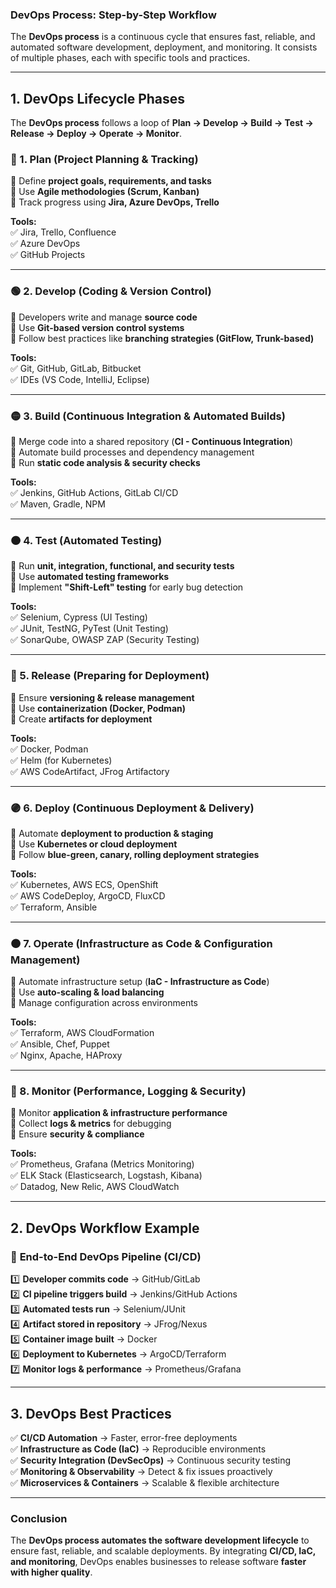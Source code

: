 ### **DevOps Process: Step-by-Step Workflow**  

The **DevOps process** is a continuous cycle that ensures fast, reliable, and automated software development, deployment, and monitoring. It consists of multiple phases, each with specific tools and practices.

---

## **1. DevOps Lifecycle Phases**  
The **DevOps process** follows a loop of **Plan → Develop → Build → Test → Release → Deploy → Operate → Monitor**.

### **🔵 1. Plan (Project Planning & Tracking)**
📌 Define **project goals, requirements, and tasks**  
📌 Use **Agile methodologies (Scrum, Kanban)**  
📌 Track progress using **Jira, Azure DevOps, Trello**  

**Tools:**  
✅ Jira, Trello, Confluence  
✅ Azure DevOps  
✅ GitHub Projects  

---

### **🟢 2. Develop (Coding & Version Control)**
📌 Developers write and manage **source code**  
📌 Use **Git-based version control systems**  
📌 Follow best practices like **branching strategies (GitFlow, Trunk-based)**  

**Tools:**  
✅ Git, GitHub, GitLab, Bitbucket  
✅ IDEs (VS Code, IntelliJ, Eclipse)  

---

### **🟡 3. Build (Continuous Integration & Automated Builds)**
📌 Merge code into a shared repository (**CI - Continuous Integration**)  
📌 Automate build processes and dependency management  
📌 Run **static code analysis & security checks**  

**Tools:**  
✅ Jenkins, GitHub Actions, GitLab CI/CD  
✅ Maven, Gradle, NPM  

---

### **🟠 4. Test (Automated Testing)**
📌 Run **unit, integration, functional, and security tests**  
📌 Use **automated testing frameworks**  
📌 Implement **"Shift-Left" testing** for early bug detection  

**Tools:**  
✅ Selenium, Cypress (UI Testing)  
✅ JUnit, TestNG, PyTest (Unit Testing)  
✅ SonarQube, OWASP ZAP (Security Testing)  

---

### **🔴 5. Release (Preparing for Deployment)**
📌 Ensure **versioning & release management**  
📌 Use **containerization (Docker, Podman)**  
📌 Create **artifacts for deployment**  

**Tools:**  
✅ Docker, Podman  
✅ Helm (for Kubernetes)  
✅ AWS CodeArtifact, JFrog Artifactory  

---

### **🟣 6. Deploy (Continuous Deployment & Delivery)**
📌 Automate **deployment to production & staging**  
📌 Use **Kubernetes or cloud deployment**  
📌 Follow **blue-green, canary, rolling deployment strategies**  

**Tools:**  
✅ Kubernetes, AWS ECS, OpenShift  
✅ AWS CodeDeploy, ArgoCD, FluxCD  
✅ Terraform, Ansible  

---

### **🟤 7. Operate (Infrastructure as Code & Configuration Management)**
📌 Automate infrastructure setup (**IaC - Infrastructure as Code**)  
📌 Use **auto-scaling & load balancing**  
📌 Manage configuration across environments  

**Tools:**  
✅ Terraform, AWS CloudFormation  
✅ Ansible, Chef, Puppet  
✅ Nginx, Apache, HAProxy  

---

### **🔵 8. Monitor (Performance, Logging & Security)**
📌 Monitor **application & infrastructure performance**  
📌 Collect **logs & metrics** for debugging  
📌 Ensure **security & compliance**  

**Tools:**  
✅ Prometheus, Grafana (Metrics Monitoring)  
✅ ELK Stack (Elasticsearch, Logstash, Kibana)  
✅ Datadog, New Relic, AWS CloudWatch  

---

## **2. DevOps Workflow Example**  
### 🚀 **End-to-End DevOps Pipeline (CI/CD)**
1️⃣ **Developer commits code** → GitHub/GitLab  
2️⃣ **CI pipeline triggers build** → Jenkins/GitHub Actions  
3️⃣ **Automated tests run** → Selenium/JUnit  
4️⃣ **Artifact stored in repository** → JFrog/Nexus  
5️⃣ **Container image built** → Docker  
6️⃣ **Deployment to Kubernetes** → ArgoCD/Terraform  
7️⃣ **Monitor logs & performance** → Prometheus/Grafana  

---

## **3. DevOps Best Practices**
✅ **CI/CD Automation** → Faster, error-free deployments  
✅ **Infrastructure as Code (IaC)** → Reproducible environments  
✅ **Security Integration (DevSecOps)** → Continuous security testing  
✅ **Monitoring & Observability** → Detect & fix issues proactively  
✅ **Microservices & Containers** → Scalable & flexible architecture  

---

### **Conclusion**
The **DevOps process automates the software development lifecycle** to ensure fast, reliable, and scalable deployments. By integrating **CI/CD, IaC, and monitoring**, DevOps enables businesses to release software **faster with higher quality**.
